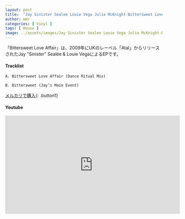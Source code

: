 ```yaml
---
layout: post
title:  "Jay Sinister Sealee Louie Vega Julie McKnight-Bittersweet Love Affair"
author: mmr
categories: [ Vinyl ]
tags: [ House ]
image: ../assets/images/Jay Sinister Sealee Louie Vega Julie McKnight-Bittersweet Love Affair.jpg
---
```


「Bittersweet Love Affair」は、2009年にUKのレーベル「Atal」からリリースされたJay "Sinister" Sealée  & Louie VegaによるEPです。

#### Tracklist
```md
A. Bittersweet Love Affair (Dance Ritual Mix)

B. Bittersweet (Jay’s Main Event)
```

[メルカリで購入](https://jp.mercari.com/item/m21567633655?afid=6142608987){: .button1}

#### Youtube
<iframe width="560" height="315" src="https://www.youtube.com/embed/y5WfVfXOBnQ?si=PuSlz7RJYArldj1g" title="YouTube video player" frameborder="0" allow="accelerometer; autoplay; clipboard-write; encrypted-media; gyroscope; picture-in-picture; web-share" referrerpolicy="strict-origin-when-cross-origin" allowfullscreen></iframe>
